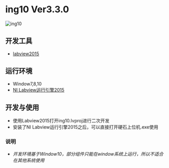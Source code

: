 ing10 Ver3.3.0
================
![ing10](https://github.com/Ging-H/ing10/blob/master/doc/硬石电子ICON.ico)
## 开发工具
 - [labview2015](http://download.ni.com/evaluation/labview/ekit/other/downloader/2015LV-WinChn.exe)
## 运行环境
 - Window7,8,10
 - [NI Labview运行引擎2015](http://download.ni.com/support/softlib/labview/labview_runtime/2015/Windows/f3/LVRTE2015_f3Patchstd.exe)
## 开发与使用
 - 使用Labview2015打开ing10.lvproj进行二次开发
 - 安装了NI Labview运行引擎2015之后，可以直接打开硬石上位机.exe使用
### 说明
 - *开发环境基于Window10，部分组件只能在window系统上运行，所以不适合在其他系统使用*

